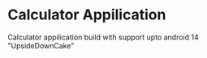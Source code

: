 # Calculator Appilication
Calculator appilication build with support upto android 14 "UpsideDownCake"
